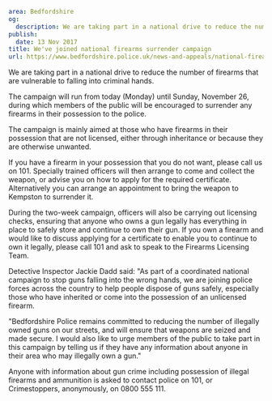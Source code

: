 ```yaml
area: Bedfordshire
og:
  description: We are taking part in a national drive to reduce the number of firearms that are vulnerable to falling into criminal hands.
publish:
  date: 13 Nov 2017
title: We've joined national firearms surrender campaign
url: https://www.bedfordshire.police.uk/news-and-appeals/national-firearms-surrender-campaign
```

We are taking part in a national drive to reduce the number of firearms that are vulnerable to falling into criminal hands.

The campaign will run from today (Monday) until Sunday, November 26, during which members of the public will be encouraged to surrender any firearms in their possession to the police.

The campaign is mainly aimed at those who have firearms in their possession that are not licensed, either through inheritance or because they are otherwise unwanted.

If you have a firearm in your possession that you do not want, please call us on 101. Specially trained officers will then arrange to come and collect the weapon, or advise you on how to apply for the required certificate. Alternatively you can arrange an appointment to bring the weapon to Kempston to surrender it.

During the two-week campaign, officers will also be carrying out licensing checks, ensuring that anyone who owns a gun legally has everything in place to safely store and continue to own their gun. If you own a firearm and would like to discuss applying for a certificate to enable you to continue to own it legally, please call 101 and ask to speak to the Firearms Licensing Team.

Detective Inspector Jackie Dadd said: "As part of a coordinated national campaign to stop guns falling into the wrong hands, we are joining police forces across the country to help people dispose of guns safely, especially those who have inherited or come into the possession of an unlicensed firearm.

"Bedfordshire Police remains committed to reducing the number of illegally owned guns on our streets, and will ensure that weapons are seized and made secure. I would also like to urge members of the public to take part in this campaign by telling us if they have any information about anyone in their area who may illegally own a gun."

Anyone with information about gun crime including possession of illegal firearms and ammunition is asked to contact police on 101, or Crimestoppers, anonymously, on 0800 555 111.
